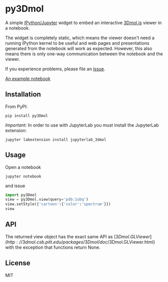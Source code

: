 py3Dmol
=======

A simple [IPython/Jupyter](http://jupyter.org/) widget to
embed an interactive [3Dmol.js](http://3dmol.csb.pitt.edu) viewer in a notebook.

The widget is completely static, which means the viewer doesn't need a running
IPython kernel to be useful and web pages and presentations generated from
the notebook will work as expected.  However, this also means there is only
one-way communication between the notebook and the viewer.

If you experience problems, please file 
an [issue](https://github.com/3dmol/3Dmol.js/issues).


[An example notebook](http://nbviewer.jupyter.org/github/3dmol/3Dmol.js/blob/master/py3Dmol/examples.ipynb)

Installation
------------

From PyPI:

    pip install py3Dmol


*Important:* In order to use with JupyterLab you must install the JupyterLab extension:

    jupyter labextension install jupyterlab_3dmol



Usage
-----

Open a notebook

    jupyter notebook

and issue

```Python
import py3Dmol
view = py3Dmol.view(query='pdb:1ubq')
view.setStyle({'cartoon':{'color':'spectrum'}})
view
```

API
---

The returned view object has the exact same API as [$3Dmol.GLViewer](http://3dmol.csb.pitt.edu/packages/3Dmol/doc/$3Dmol.GLViewer.html)
with the exception that functions return None.


License
-------

MIT
